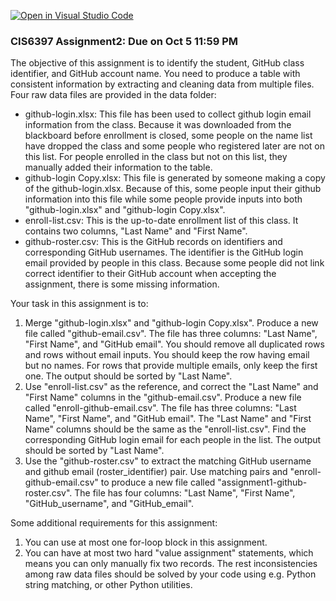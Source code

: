 [![Open in Visual Studio Code](https://classroom.github.com/assets/open-in-vscode-c66648af7eb3fe8bc4f294546bfd86ef473780cde1dea487d3c4ff354943c9ae.svg)](https://classroom.github.com/online_ide?assignment_repo_id=8585450&assignment_repo_type=AssignmentRepo)
### CIS6397 Assignment2: Due on Oct 5 11:59 PM

The objective of this assignment is to identify the student, GitHub class identifier, and GitHub account name. You need to produce a table with consistent information by extracting and cleaning data from multiple files. Four raw data files are provided in the data folder:
-  github-login.xlsx: This file has been used to collect github login email information from the class. Because it was downloaded from the blackboard before enrollment is closed, some people on the name list have dropped the class and some people who registered later are not on this list. For people enrolled in the class but not on this list, they manually added their information to the table.
-  github-login Copy.xlsx: This file is generated by someone making a copy of the github-login.xlsx. Because of this, some people input their github information into this file while some people provide inputs into both "github-login.xlsx" and "github-login Copy.xlsx".
-  enroll-list.csv: This is the up-to-date enrollment list of this class. It contains two columns, "Last Name" and "First Name".
-  github-roster.csv: This is the GitHub records on identifiers and corresponding GitHub usernames. The identifier is the GitHub login email provided by people in this class. Because some people did not link correct identifier to their GitHub account when accepting the assignment, there is some missing information.

Your task in this assignment is to:
1. Merge "github-login.xlsx" and "github-login Copy.xlsx". Produce a new file called "github-email.csv". The file has three columns: "Last Name", "First Name", and "GitHub email". You should remove all duplicated rows and rows without email inputs. You should keep the row having email but no names. For rows that provide multiple emails, only keep the first one. The output should be sorted by "Last Name". 
2. Use "enroll-list.csv" as the reference, and correct the "Last Name" and "First Name" columns in the "github-email.csv". Produce a new file called "enroll-github-email.csv". The file has three columns: "Last Name", "First Name", and "GitHub email". The "Last Name" and "First Name" columns should be the same as the "enroll-list.csv". Find the corresponding GitHub login email for each people in the list. The output should be sorted by "Last Name".
3. Use the "github-roster.csv" to extract the matching GitHub username and github email (roster_identifier) pair. Use matching pairs and "enroll-github-email.csv" to produce a new file called "assignment1-github-roster.csv". The file has four columns: "Last Name", "First Name", "GitHub_username", and "GitHub_email".  

Some additional requirements for this assignment:
1. You can use at most one for-loop block in this assignment.
2. You can have at most two hard "value assignment" statements, which means you can only manually fix two records. The rest inconsistencies among raw data files should be solved by your code using e.g. Python string matching, or other Python utilities.   
